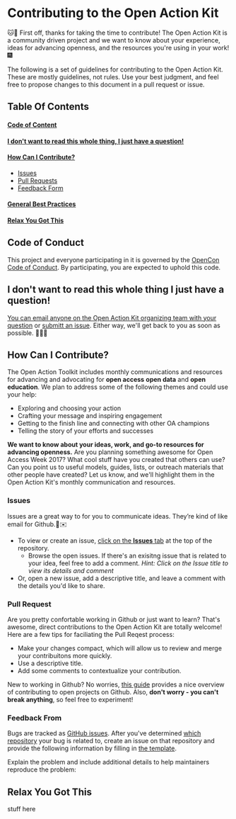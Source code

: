 # Contributing to the Open Action Kit

:cat::tada: First off, thanks for taking the time to contribute!  The Open Action Kit is a community driven project and we want to know about your experience, ideas for advancing openness, and the resources you're using in your work!:fireworks:

The following is a set of guidelines for contributing to the Open Action Kit. These are mostly guidelines, not rules. Use your best judgment, and feel free to propose changes to this document in a pull request or issue.

## Table Of Contents

#### [Code of Content](#code-of-conduct)

#### [I don't want to read this whole thing, I just have a question!](#i-dont-want-to-read-this-whole-thing-i-just-have-a-question)

#### [How Can I Contribute?](#how-can-i-contribute)
   * [Issues](#issues)
   * [Pull Requests](#pull-requests)
   * [Feedback Form](#feedback-form)

#### [General Best Practices](#general-best-practices)

#### [Relax You Got This](#relax-you-got-this)

## Code of Conduct

This project and everyone participating in it is governed by the [OpenCon Code of Conduct](https://github.com/sparcopen/opencon/blob/master/CODE_OF_CONDUCT.MD). By participating, you are expected to uphold this code.  

## I don't want to read this whole thing I just have a question!

[You can email anyone on the Open Action Kit organizing team with your question](https://sparcopen.github.io/Open-Action-Kit/team) or [submitt an issue](https://github.com/sparcopen/Open-Action-Kit/issues/new).  Either way, we'll get back to you as soon as possible. :whale::pizza::soon: 

## How Can I Contribute?

The Open Action Toolkit includes monthly communications and resources for advancing and advocating for **open access** **open data** and **open education**.  We plan to address some of the following themes and could use your help:

* Exploring and choosing your action
* Crafting your message and inspiring engagement
* Getting to the finish line and connecting with other OA champions
* Telling the story of your efforts and successes

**We want to know about your ideas, work, and go-to resources for advancing openness.**  Are you planning something awesome for Open Access Week 2017?  What cool stuff have you created that others can use?  Can you point us to useful models, guides, lists, or outreach materials that other people have created?  Let us know, and we'll highlight them in the Open Action Kit's monthly communication and resources.  

### Issues

Issues are a great way to for you to communicate ideas. They’re kind of like email for Github.:rainbow::envelope:

* To view or create an issue, [click on the **Issues** tab](https://github.com/sparcopen/Open-Action-Kit/issues) at the top of the repository.  
  *  Browse the open issues.  If there's an exisitng issue that is related to your idea, feel free to add a comment. *Hint:  Click on the Issue title to view its details and comment*
* Or, open a new issue, add a descriptive title, and leave a comment with the details you'd like to share.

### Pull Request

Are you pretty confortable working in Github or just want to learn?  That's awesome, direct contributions to the Open Action Kit are totally welcome!  Here are a few tips for faciliating the Pull Reqest process:

* Make your changes compact, which will allow us to review and merge your contribuitons more quickly.
* Use a descriptive title.
* Add some comments to contextualize your contribution.  

New to working in Github?  No worries, [this guide](https://opensource.guide/how-to-contribute/#how-to-submit-a-contribution) provides a nice overview of contributing to open projects on Github.  Also, **don't worry - you can't break anything**, so feel free to experiment!


### Feedback From

Bugs are tracked as [GitHub issues](https://guides.github.com/features/issues/). After you've determined [which repository](#atom-and-packages) your bug is related to, create an issue on that repository and provide the following information by filling in [the template](ISSUE_TEMPLATE.md).

Explain the problem and include additional details to help maintainers reproduce the problem:

## Relax You Got This

stuff here
